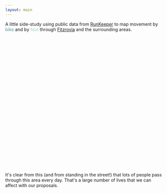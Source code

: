 ```yaml
---
layout: main
---
```


A little side-study using public data from [RunKeeper](http://runkeeper.com/search/routes/1?distance=&lon=-0.139&location=fitzrovia%2C+london&activityType=RUN&lat=51.522) to map movement by <span style="color: #5a9593">bike</span> and by <span style="color: #98d0cf">foot</span> through [Fitzrovia](http://en.wikipedia.org/wiki/Fitzrovia) and the surrounding areas.

<link rel="stylesheet" href="http://cdn.leafletjs.com/leaflet-0.7.2/leaflet.css" />

<style>
  #tracer {
      height: 420px;
      width: 640px;
  }
</style>

<div id="tracer"></div>

It's clear from this (and from standing in the street!) that lots of people pass through this area every day. That's a large number of lives that we can affect with our proposals.

<script src="{{ site.baseurl }}/js/leaflet.js"></script>
<script>
	var map = L.map('tracer').setView([51.5181, -0.1357], 14);
  /*
	L.tileLayer('http://{s}.tile.stamen.com/toner-lite/{z}/{x}/{y}.png', {
  	attribution: 'Map tiles by <a href="http://stamen.com">Stamen Design</a>, <a href="http://creativecommons.org/licenses/by/3.0">CC BY 3.0</a> &mdash; Map data &copy; <a href="http://openstreetmap.org">OpenStreetMap</a> contributors, <a href="http://creativecommons.org/licenses/by-sa/2.0/">CC-BY-SA</a>',
  	subdomains: 'abcd',
  	minZoom: 0,
  	maxZoom: 20
  }).addTo(map);
  */
  L.tileLayer('http://server.arcgisonline.com/ArcGIS/rest/services/Canvas/World_Light_Gray_Base/MapServer/tile/{z}/{y}/{x}', {
  	attribution: 'Tiles &copy; Esri &mdash; Esri, DeLorme, NAVTEQ',
    minZoom: 12,
  	maxZoom: 16
  }).addTo(map);

  var geojson;
  var runStyle = {
      "color": "#98d0cf",
      "weight": 1.5,
      "opacity": 0.4
  };
  
  $.getJSON("{{ site.baseurl }}/data/runners.geojson", function(data) {
    geojson = data;
    L.geoJson(data, {
      style: runStyle
    }).addTo(map);
  });
  
  var bikeStyle = {
      "color": "#5a9593",
      "weight": 1.5,
      "opacity": 0.4
  };
  
  $.getJSON("{{ site.baseurl }}/data/cyclists.geojson", function(data) {
    geojson = data;
    L.geoJson(data, {
      style: bikeStyle
    }).addTo(map);
  });
</script>
